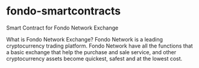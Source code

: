 # fondo-smartcontracts
Smart Contract for Fondo Network Exchange

What is Fondo Network Exchange?
Fondo Network is a leading cryptocurrency trading platform.
Fondo Network have all the functions that a basic exchange that help the purchase and sale service, and other cryptocurrency assets become quickest, safest and at the lowest cost.
